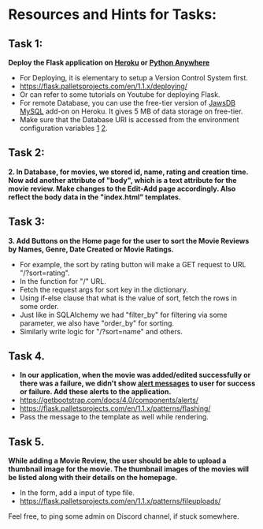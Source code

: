 # Resources and Hints for Tasks:

## Task 1:
**Deploy the Flask application on [Heroku](https://www.heroku.com/) or [Python Anywhere](https://www.pythonanywhere.com/)**
- For Deploying, it is elementary to setup a Version Control System first.
- https://flask.palletsprojects.com/en/1.1.x/deploying/
- Or can refer to some tutorials on Youtube for deploying Flask.
- For remote Database, you can use the free-tier version of [JawsDB MySQL](https://elements.heroku.com/addons/jawsdb) add-on on Heroku. It gives 5 MB of data storage on free-tier.
- Make sure that the Database URI is accessed from the environment configuration variables [1](https://flask.palletsprojects.com/en/1.1.x/config/#configuring-from-environment-variables) [2](https://devcenter.heroku.com/articles/config-vars).

## Task 2:
**2. In Database, for movies, we stored id, name, rating and creation time. Now add another attribute of "body", which is a text attribute for the movie review. Make changes to the Edit-Add page accordingly. Also reflect the body data in the "index.html" templates.**


## Task 3:
**3. Add Buttons on the Home page for the user to sort the Movie Reviews by Names, Genre, Date Created or Movie Ratings.**
- For example, the sort by rating button will make a GET request to URL "/?sort=rating".
- In the function for "/" URL.
- Fetch the request args for sort key in the dictionary.
- Using if-else clause that what is the value of sort, fetch the rows in some order.
- Just like in SQLAlchemy we had "filter_by" for filtering via some parameter, we also have "order_by" for sorting.
- Similarly write logic for "/?sort=name" and others.

## Task 4.
- **In our application, when the movie was added/edited successfully or there was a failure, we didn't show [alert messages](https://getbootstrap.com/docs/4.0/components/alerts/) to user for success or failure. Add these alerts to the application.**
- https://getbootstrap.com/docs/4.0/components/alerts/
- https://flask.palletsprojects.com/en/1.1.x/patterns/flashing/
- Pass the message to the template as well while rendering.

## Task 5.
**While adding a Movie Review, the user should be able to upload a thumbnail image for the movie. The thumbnail images of the movies will be listed along with their details on the homepage.**
- In the form, add a input of type file.
- https://flask.palletsprojects.com/en/1.1.x/patterns/fileuploads/
    

Feel free, to ping some admin on Discord channel, if stuck somewhere.